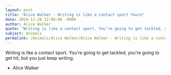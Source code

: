 ```yaml
---
layout: post
title: "Alice Walker - Writing is like a contact sport Youre"
date: 2024-12-28 12:00:00 -0000
author: Alice Walker
quote: "Writing is like a contact sport. You’re going to get tackled, you’re going to get hit, but you just keep writing."
subject: Animals
permalink: /Animals/Alice Walker/Alice Walker - Writing is like a contact sport Youre
---
```


Writing is like a contact sport. You’re going to get tackled, you’re going to get hit, but you just keep writing.

- Alice Walker
